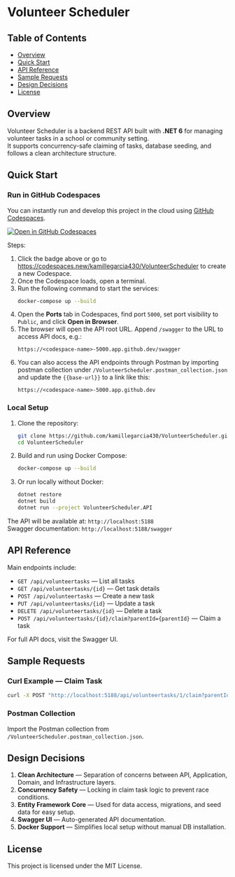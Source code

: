 # Volunteer Scheduler

## Table of Contents
- [Overview](#overview)
- [Quick Start](#quick-start)
- [API Reference](#api-reference)
- [Sample Requests](#sample-requests)
- [Design Decisions](#design-decisions)
- [License](#license)

## Overview
Volunteer Scheduler is a backend REST API built with **.NET 6** for managing volunteer tasks in a school or community setting.  
It supports concurrency-safe claiming of tasks, database seeding, and follows a clean architecture structure.

## Quick Start

### Run in GitHub Codespaces

You can instantly run and develop this project in the cloud using [GitHub Codespaces](https://github.com/features/codespaces).

[![Open in GitHub Codespaces](https://github.com/codespaces/badge.svg)](https://codespaces.new/kamillegarcia430/VolunteerScheduler)

Steps:  
1. Click the badge above or go to https://codespaces.new/kamillegarcia430/VolunteerScheduler to create a new Codespace.  
2. Once the Codespace loads, open a terminal.  
3. Run the following command to start the services:  
   ```bash
   docker-compose up --build
   ```  
4. Open the **Ports** tab in Codespaces, find port `5000`, set port visibility to `Public`, and click **Open in Browser**.  
5. The browser will open the API root URL. Append `/swagger` to the URL to access API docs, e.g.:  
   ```
   https://<codespace-name>-5000.app.github.dev/swagger
   ```
6. You can also access the API endpoints through Postman by importing postman collection under `/VolunteerScheduler.postman_collection.json` and update the `{{base-url}}` to a link like this:
   ```
   https://<codespace-name>-5000.app.github.dev
   ```

### Local Setup

1. Clone the repository:  
   ```bash
   git clone https://github.com/kamillegarcia430/VolunteerScheduler.git
   cd VolunteerScheduler
   ```

2. Build and run using Docker Compose:  
   ```bash
   docker-compose up --build
   ```

3. Or run locally without Docker:  
   ```bash
   dotnet restore
   dotnet build
   dotnet run --project VolunteerScheduler.API
   ```

The API will be available at: `http://localhost:5188`  
Swagger documentation: `http://localhost:5188/swagger`

## API Reference
Main endpoints include:  
- `GET /api/volunteertasks` — List all tasks  
- `GET /api/volunteertasks/{id}` — Get task details  
- `POST /api/volunteertasks` — Create a new task  
- `PUT /api/volunteertasks/{id}` — Update a task  
- `DELETE /api/volunteertasks/{id}` — Delete a task  
- `POST /api/volunteertasks/{id}/claim?parentId={parentId}` — Claim a task  

For full API docs, visit the Swagger UI.

## Sample Requests

### Curl Example — Claim Task
```bash
curl -X POST "http://localhost:5188/api/volunteertasks/1/claim?parentId=2" -H "Content-Type: application/json"
```

### Postman Collection
Import the Postman collection from `/VolunteerScheduler.postman_collection.json`.

## Design Decisions
1. **Clean Architecture** — Separation of concerns between API, Application, Domain, and Infrastructure layers.  
2. **Concurrency Safety** — Locking in claim task logic to prevent race conditions.  
3. **Entity Framework Core** — Used for data access, migrations, and seed data for easy setup.  
4. **Swagger UI** — Auto-generated API documentation.  
5. **Docker Support** — Simplifies local setup without manual DB installation.

## License
This project is licensed under the MIT License.
